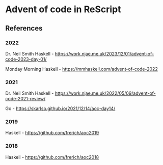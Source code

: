 # Advent of code in ReScript

## References

### 2022

Dr. Neil Smith Haskell - https://work.njae.me.uk/2023/12/01/advent-of-code-2023-day-01/

Monday Morning Haskell - https://mmhaskell.com/advent-of-code-2022

### 2021
Dr. Neil Smith Haskell - https://work.njae.me.uk/2022/05/09/advent-of-code-2021-review/

Go - https://skarlso.github.io/2021/12/14/aoc-day14/

### 2019
Haskell - https://github.com/frerich/aoc2019

### 2018
Haskell - https://github.com/frerich/aoc2018
